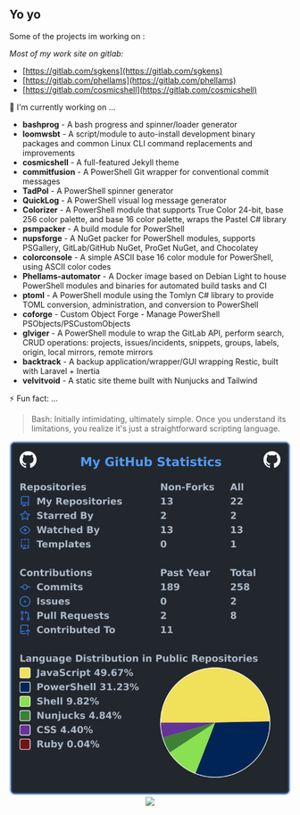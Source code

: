 ## Yo yo

Some of the projects im working on :

_Most of my work site on gitlab:_
 - [https://gitlab.com/sgkens](https://gitlab.com/sgkens)
 - [https://gitlab.com/phellams](https://gitlab.com/phellams)
 - [https://gitlab.com/cosmicshell](https://gitlab.com/cosmicshell)

🔭 I'm currently working on ...
  - **bashprog** - A bash progress and spinner/loader generator
  - **loomwsbt** - A script/module to auto-install development binary packages and common Linux CLI command replacements and improvements
  - **cosmicshell** - A full-featured Jekyll theme
  - **commitfusion** - A PowerShell Git wrapper for conventional commit messages
  - **TadPol** - A PowerShell spinner generator
  - **QuickLog** - A PowerShell visual log message generator
  - **Colorizer** - A PowerShell module that supports True Color 24-bit, base 256 color palette, and base 16 color palette, wraps the Pastel C# library
  - **psmpacker** - A build module for PowerShell
  - **nupsforge** - A NuGet packer for PowerShell modules, supports PSGallery, GitLab/GitHub NuGet, ProGet NuGet, and Chocolatey
  - **colorconsole** - A simple ASCII base 16 color module for PowerShell, using ASCII color codes
  - **Phellams-automator** - A Docker image based on Debian Light to house PowerShell modules and binaries for automated build tasks and CI
  - **ptoml** - A PowerShell module using the Tomlyn C# library to provide TOML conversion, administration, and conversion to PowerShell
  - **coforge** - Custom Object Forge - Manage PowerShell PSObjects/PSCustomObjects
  - **glviger** - A PowerShell module to wrap the GitLab API, perform search, CRUD operations: projects, issues/incidents, snippets, groups, labels, origin, local mirrors, remote mirrors
  - **backtrack** - A backup application/wrapper/GUI wrapping Restic, built with Laravel + Inertia
  - **velvitvoid** - A static site theme built with Nunjucks and Tailwind

⚡ Fun fact: ...

> Bash: Initially intimidating, ultimately simple. Once you understand its limitations, you realize it's just a straightforward scripting language.

<div align="center">
  <img src="https://raw.githubusercontent.com/sgkens/.github/refs/heads/main/images/userstats.svg" />
  <img src="https://raw.githubusercontent.com/phellams/phellams-general-resources/refs/heads/main/colorful-animals/elk.svg" width="512px" />
</div>

<!--
**sgkens/.github** is a ✨ _special_ ✨ repository because its `profile/README.md` (this file) appears on your GitHub profile.

Here are some ideas to get you started:

- 🔭 I’m currently working on ...

- 👯 I’m looking to collaborate on ...
- 🤔 I’m looking for help with ...
- 💬 Ask me about ...
- 📫 How to reach me: ...
- ⚡ Fun fact: ...
-->
